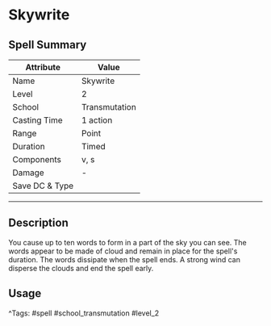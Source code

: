 # Skywrite

## Spell Summary

| Attribute        | Value                  |
|------------------|------------------------|
| Name             | Skywrite                 |
| Level            | 2                |
| School           | Transmutation          |
| Casting Time     | 1 action              |
| Range            | Point            |
| Duration         | Timed             |
| Components       | v, s             |
| Damage           | -               |
| Save DC & Type   |              |

---

## Description

You cause up to ten words to form in a part of the sky you can see. The words appear to be made of cloud and remain in place for the spell's duration. The words dissipate when the spell ends. A strong wind can disperse the clouds and end the spell early.

## Usage


^Tags: #spell #school_transmutation #level_2